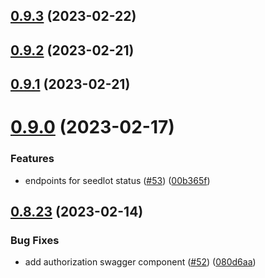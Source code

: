 ## [0.9.3](https://github.com/bcgov/nr-spar-backend/compare/v0.9.2...v0.9.3) (2023-02-22)



## [0.9.2](https://github.com/bcgov/nr-spar-backend/compare/v0.9.1...v0.9.2) (2023-02-21)



## [0.9.1](https://github.com/bcgov/nr-spar-backend/compare/v0.9.0...v0.9.1) (2023-02-21)



# [0.9.0](https://github.com/bcgov/nr-spar-backend/compare/v0.8.23...v0.9.0) (2023-02-17)


### Features

* endpoints for seedlot status ([#53](https://github.com/bcgov/nr-spar-backend/issues/53)) ([00b365f](https://github.com/bcgov/nr-spar-backend/commit/00b365f8dfc79b0e3735a1345be0e069504b36d5))



## [0.8.23](https://github.com/bcgov/nr-spar-backend/compare/v0.8.22...v0.8.23) (2023-02-14)


### Bug Fixes

* add authorization swagger component ([#52](https://github.com/bcgov/nr-spar-backend/issues/52)) ([080d6aa](https://github.com/bcgov/nr-spar-backend/commit/080d6aaeea95cffa8567bc7b67531e1afe2a38be))



